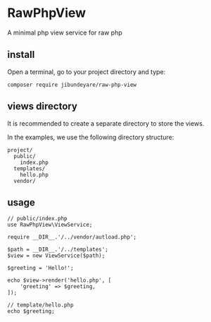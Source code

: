 # RawPhpView

A minimal php view service for raw php

## install

Open a terminal, go to your project directory and type:

    composer require jibundeyare/raw-php-view

## views directory

It is recommended to create a separate directory to store the views.

In the examples, we use the following directory structure:

    project/
      public/
        index.php
      templates/
        hello.php
      vendor/

## usage

    // public/index.php
    use RawPhpView\ViewService;

    require __DIR__.'/../vendor/autload.php';

    $path = __DIR__.'/../templates';
    $view = new ViewService($path);

    $greeting = 'Hello!';

    echo $view->render('hello.php', [
        'greeting' => $greeting,
    ]);

    // template/hello.php
    echo $greeting;

